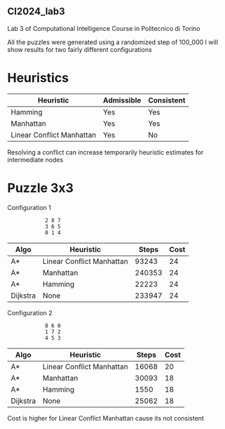 ## CI2024_lab3
 Lab 3 of Computational Intelligence Course in Politecnico di Torino

All the puzzles were generated using a randomized step of 100_000
I will show results for two fairly different configurations

# Heuristics
| Heuristic                  | Admissible | Consistent |
|----------------------------|------------|------------|
| Hamming                    | Yes        | Yes        |
| Manhattan                  | Yes        | Yes        |
| Linear Conflict Manhattan  | Yes        | No         |

Resolving a conflict can increase temporarily heuristic estimates 
for intermediate nodes

# Puzzle 3x3

Configuration 1
```
            2 8 7
            3 6 5
            0 1 4
```


| Algo   | Heuristic                    | Steps   | Cost  |
|--------|------------------------------|---------|-------|
|A*      | Linear Conflict Manhattan    | 93243   | 24    |
|A*      | Manhattan                    | 240353  | 24    |
|A*      | Hamming                      | 22223   | 24    |
|Dijkstra| None                         | 233947  | 24    |

Configuration 2
```
            8 6 0
            1 7 2
            4 5 3
```

| Algo   | Heuristic                    | Steps   | Cost  |
|--------|------------------------------|---------|-------|
|A*      | Linear Conflict Manhattan    | 16068   | 20    |
|A*      | Manhattan                    | 30093   | 18    |
|A*      | Hamming                      | 1550    | 18    |
|Dijkstra| None                         | 25062   | 18    |

Cost is higher for Linear Conflict Manhattan cause its not
consistent

